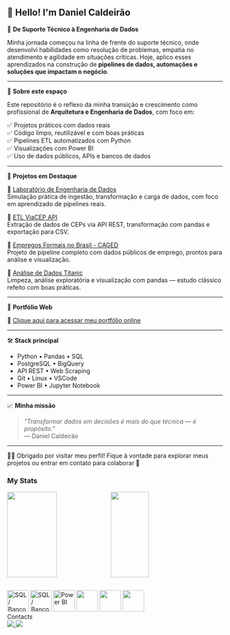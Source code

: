 ## 👋 Hello! I'm Daniel Caldeirão

🎯 **De Suporte Técnico à Engenharia de Dados**

Minha jornada começou na linha de frente do suporte técnico, onde desenvolvi habilidades como resolução de problemas, empatia no atendimento e agilidade em situações críticas. Hoje, aplico esses aprendizados na construção de **pipelines de dados, automações e soluções que impactam o negócio**.

---

📍 **Sobre este espaço**

Este repositório é o reflexo da minha transição e crescimento como profissional de **Arquitetura e Engenharia de Dados**, com foco em:

✅ Projetos práticos com dados reais  
✅ Código limpo, reutilizável e com boas práticas  
✅ Pipelines ETL automatizados com Python  
✅ Visualizações com Power BI  
✅ Uso de dados públicos, APIs e bancos de dados

---

🚀 **Projetos em Destaque**

🔹 [Laboratório de Engenharia de Dados](https://github.com/DanielCauldron/lab_engenharia_dados)  
Simulação prática de ingestão, transformação e carga de dados, com foco em aprendizado de pipelines reais.

🔹 [ETL ViaCEP API](https://github.com/DanielCauldron/via_cep_etl_project)  
Extração de dados de CEPs via API REST, transformação com pandas e exportação para CSV.

🔹 [Empregos Formais no Brasil - CAGED](https://github.com/DanielCauldron/Projeto-Pipeline-de-Empregos-Formais-no-Brasil-CAGED-)  
Projeto de pipeline completo com dados públicos de emprego, prontos para análise e visualização.

🔹 [Análise de Dados Titanic](https://github.com/DanielCauldron/Projeto-Titanic)  
Limpeza, análise exploratória e visualização com pandas — estudo clássico refeito com boas práticas.

---

📂 **Portfólio Web**

🔗 [Clique aqui para acessar meu portfólio online](https://danielcauldron.github.io)

---

🛠️ **Stack principal**

- Python • Pandas • SQL
- PostgreSQL • BigQuery
- API REST • Web Scraping
- Git • Linux • VSCode
- Power BI • Jupyter Notebook

---

📈 **Minha missão**

> _"Transformar dados em decisões é mais do que técnica — é propósito."_  
> — Daniel Caldeirão

---
👨‍💻 Obrigado por visitar meu perfil! Fique à vontade para explorar meus projetos ou entrar em contato para colaborar 🚀

### My Stats

<div>
  <a href="https://github.com/
DanielCauldron">
<div style="display: flex;">
 <img src="https://github-readme-stats.vercel.app/api?username=Danielcauldron&show_icons=true&theme=transparent" style="height: 200px; width: 48%;" />
  <img src="https://github-readme-stats.vercel.app/api/top-langs/?username=Danielcauldron&layout=compact&theme=transparent" style="height: 200px; width: 42%;" />
</div>
 </a>
</div>

##


<div>
 <img src="https://cdn-icons-png.flaticon.com/512/4248/4248443.png" width="50" title="SQL / Banco de Dados"/>
 <img src="https://img.icons8.com/?size=100&id=38561&format=png&color=000000" width="50" title="SQL / Banco de Dados"/>
 <img src="https://upload.wikimedia.org/wikipedia/commons/c/cf/New_Power_BI_Logo.svg" width="50" title="Power BI"/>
 

 <img src="https://cdn.jsdelivr.net/gh/devicons/devicon/icons/python/python-original.svg" width="50" />
 <img src="https://cdn.jsdelivr.net/gh/devicons/devicon/icons/git/git-original.svg" width="50" />
 <img src="https://cdn.jsdelivr.net/gh/devicons/devicon/icons/github/github-original.svg" width="50" />
</div>
  Contacts
   
<div>
  <a href="https://www.linkedin.com/in/daniel-caldeir%C3%A3o-43b01b244/">
    <img src="https://img.shields.io/badge/LinkedIn-0077B5?style=for-the-badge&logo=linkedin&logoColor=white" />
  </a>
 <a href = "mailto:dfcaldeirao@gmail.com"><img src="https://img.shields.io/badge/Gmail-D14836?style=for-the-badge&logo=gmail&logoColor=white"></a>
 
</div>
